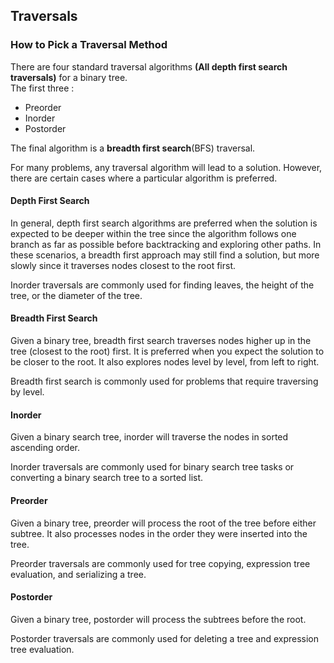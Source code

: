 ## Traversals

### How to Pick a Traversal Method
There are four standard traversal algorithms **(All depth first search traversals)** for a binary tree.<br>The first three :<br>
- Preorder<br> 
- Inorder<br>
- Postorder<br>

The final algorithm is a **breadth first search**(BFS) traversal.

For many problems, any traversal algorithm will lead to a solution. However, there are certain cases where a particular algorithm is preferred.

#### Depth First Search

In general, depth first search algorithms are preferred when the solution is expected to be deeper within the tree since the algorithm follows one branch as far as possible before backtracking and exploring other paths. In these scenarios, a breadth first approach may still find a solution, but more slowly since it traverses nodes closest to the root first.

Inorder traversals are commonly used for finding leaves, the height of the tree, or the diameter of the tree.

#### Breadth First Search

Given a binary tree, breadth first search traverses nodes higher up in the tree (closest to the root) first. It is preferred when you expect the solution to be closer to the root. It also explores nodes level by level, from left to right.

Breadth first search is commonly used for problems that require traversing by level.

#### Inorder

Given a binary search tree, inorder will traverse the nodes in sorted ascending order.

Inorder traversals are commonly used for binary search tree tasks or converting a binary search tree to a sorted list.

#### Preorder

Given a binary tree, preorder will process the root of the tree before either subtree. It also processes nodes in the order they were inserted into the tree.

Preorder traversals are commonly used for tree copying, expression tree evaluation, and serializing a tree.

#### Postorder

Given a binary tree, postorder will process the subtrees before the root.

Postorder traversals are commonly used for deleting a tree and expression tree evaluation.

